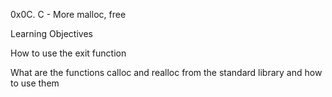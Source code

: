 0x0C. C - More malloc, free

Learning Objectives

How to use the exit function

What are the functions calloc and realloc from the standard library and how to use them
